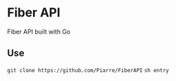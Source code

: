# Fiber API
Fiber API built with Go

## Use
`git clone https://github.com/Piarre/FiberAPI`
`sh entry`